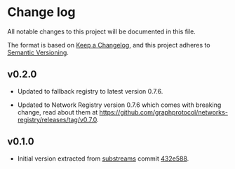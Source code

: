 # Change log

All notable changes to this project will be documented in this file.

The format is based on [Keep a Changelog](https://keepachangelog.com/en/1.0.0/), and this project adheres to [Semantic Versioning](https://semver.org/spec/v2.0.0.html).

## v0.2.0

* Updated to fallback registry to latest version 0.7.6.

* Updated to Network Registry version 0.7.6 which comes with breaking change, read about them at https://github.com/graphprotocol/networks-registry/releases/tag/v0.7.0.

## v0.1.0

* Initial version extracted from [substreams](https://github.com/streamingfast/substreams) commit [432e588](https://github.com/streamingfast/substreams/commit/432e58897ceb873d164703a87c0d46f859191669).